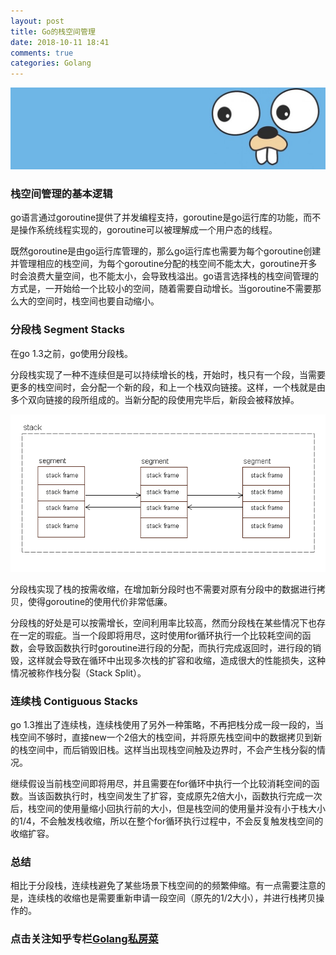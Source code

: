 ```yaml
---
layout: post
title: Go的栈空间管理
date: 2018-10-11 18:41
comments: true
categories: Golang
---
```


![](/upload/20181011_01.jpg)

### 栈空间管理的基本逻辑

go语言通过goroutine提供了并发编程支持，goroutine是go运行库的功能，而不是操作系统线程实现的，goroutine可以被理解成一个用户态的线程。

既然goroutine是由go运行库管理的，那么go运行库也需要为每个goroutine创建并管理相应的栈空间，为每个goroutine分配的栈空间不能太大，goroutine开多时会浪费大量空间，也不能太小，会导致栈溢出。go语言选择栈的栈空间管理的方式是，一开始给一个比较小的空间，随着需要自动增长。当goroutine不需要那么大的空间时，栈空间也要自动缩小。

### 分段栈 Segment Stacks

在go 1.3之前，go使用分段栈。

分段栈实现了一种不连续但是可以持续增长的栈，开始时，栈只有一个段，当需要更多的栈空间时，会分配一个新的段，和上一个栈双向链接。这样，一个栈就是由多个双向链接的段所组成的。当新分配的段使用完毕后，新段会被释放掉。

![](/upload/20181011_02.png)

分段栈实现了栈的按需收缩，在增加新分段时也不需要对原有分段中的数据进行拷贝，使得goroutine的使用代价非常低廉。

分段栈的好处是可以按需增长，空间利用率比较高，然而分段栈在某些情况下也存在一定的瑕疵。当一个段即将用尽，这时使用for循环执行一个比较耗空间的函数，会导致函数执行时goroutine进行段的分配，而执行完成返回时，进行段的销毁，这样就会导致在循环中出现多次栈的扩容和收缩，造成很大的性能损失，这种情况被称作栈分裂（Stack Split）。

### 连续栈 Contiguous Stacks

go 1.3推出了连续栈，连续栈使用了另外一种策略，不再把栈分成一段一段的，当栈空间不够时，直接new一个2倍大的栈空间，并将原先栈空间中的数据拷贝到新的栈空间中，而后销毁旧栈。这样当出现栈空间触及边界时，不会产生栈分裂的情况。

继续假设当前栈空间即将用尽，并且需要在for循环中执行一个比较消耗空间的函数。当该函数执行时，栈空间发生了扩容，变成原先2倍大小，函数执行完成一次后，栈空间的使用量缩小回执行前的大小，但是栈空间的使用量并没有小于栈大小的1/4，不会触发栈收缩，所以在整个for循环执行过程中，不会反复触发栈空间的收缩扩容。

### 总结

相比于分段栈，连续栈避免了某些场景下栈空间的的频繁伸缩。有一点需要注意的是，连续栈的收缩也是需要重新申请一段空间（原先的1/2大小），并进行栈拷贝操作的。

### 点击关注知乎专栏[Golang私房菜](https://zhuanlan.zhihu.com/golang-fans)